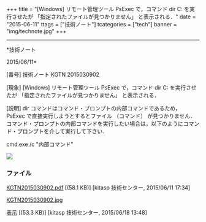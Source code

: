 ﻿+++
title = "[Windows] リモート管理ツール PsExec で，コマンド dir C: を実行させたが 「指定されたファイルが見つかりません」 と表示される．"
date = "2015-06-11"
ttags = ["技術ノート"]
tcategories = ["tech"]
banner = "img/technote.jpg"
+++

-----------------------------------------------------------------------------------------------------------------------------

*技術ノート

2015/06/11*


[番号]
技術ノート KGTN 2015030902

[現象]
[Windows] リモート管理ツール PsExec で，コマンド dir C:
を実行させたが 「指定されたファイルが見つかりません」 と表示される．

[説明]
dir コマンドはコマンド・プロンプトの内部コマンドであるため， PsExec
で直接実行しようとするとファイル （コマンド）
が見つかりません．コマンド・プロンプトの内部コマンドを実行したい場合は，以下のようにコマンド・プロンプトを介して実行して下さい．

cmd.exe /c "内部コマンド"

![](http://techreport.kitasp.net/attachments/download/1982/KGTN2015030902.jpg)


### ファイル

 
 


[KGTN2015030902.pdf](http://techreport.kitasp.net/attachments/download/1872/KGTN2015030902.pdf)
 [(58.1 KB)] [kitasp 技術センター, 2015/06/11
17:34]

[KGTN2015030902.jpg](http://techreport.kitasp.net/attachments/download/1982/KGTN2015030902.jpg)

[表示](http://techreport.kitasp.net/attachments/1982/KGTN2015030902.jpg "表示")
 [(53.3 KB)] [kitasp 技術センター, 2015/06/18
13:48]


 


 

